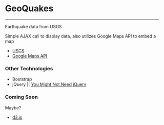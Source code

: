 # GeoQuakes

---

Earthquake data from USGS

Simple AJAX call to display data, also utilizes Google Maps API to embed a map

- [USGS](http://www.earthquake.usgs.gov)
- [Google Maps API](https://www.developers.google.com/maps/documentation/javascript/overview)

### Other Technologies

- Bootstrap
- jQuery || [You Might Not Need jQuery](https://www.youmightnotneedjquery.com/?support=es6)

### Coming Soon

Maybe?

- [d3.js](https://www.d3js.org)
